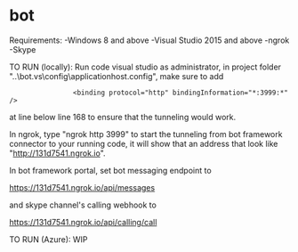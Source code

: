 # bot

Requirements:
-Windows 8 and above
-Visual Studio 2015 and above
-ngrok
-Skype

TO RUN (locally):
Run code visual studio as administrator, in project folder "..\bot\.vs\config\applicationhost.config", make sure to add

					<binding protocol="http" bindingInformation="*:3999:*" />

at line below line 168 to ensure that the tunneling would work.

In ngrok, type "ngrok http 3999" to start the tunneling from bot framework connector to your running code, it will show that an address that look like "http://131d7541.ngrok.io".

In bot framework portal, set bot messaging endpoint to

https://131d7541.ngrok.io/api/messages


and skype channel's calling webhook to

https://131d7541.ngrok.io/api/calling/call

TO RUN (Azure): WIP


